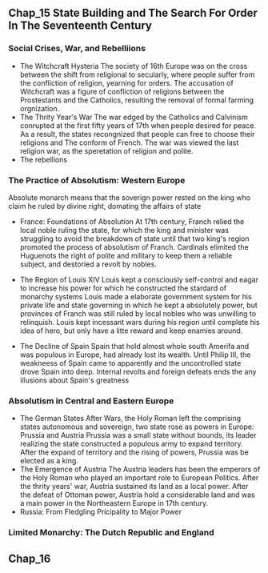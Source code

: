 ## Chap_15 State Building and The Search For Order In The Seventeenth Century
### Social Crises, War, and Rebelliions
* The Witchcraft Hysteria
The society of 16th Europe was on the cross between the shift from religional to secularly, where people suffer from the confliction of religion, yearning for orders.
The accusation of Witchcraft was a figure of confliction of religions between the Prostestants and the Catholics, resulting the removal of formal farming orgnization.
* The Thrity Year's War
The war edged by the Catholics and Calvinism conrupted at the first fifty years of 17th when people desired for peace.
As a result, the states recongnized that people can free to choose their religions and The conform of French.
The war was viewed the last religion war, as the speretation of religion and polite.
* The rebellions
### The Practice of Absolutism: Western Europe
Absolute monarch means that the soverign power rested on the king who claim he ruled by divine right, domating the affairs of state
* France: Foundations of Absolution
At 17th century, Franch relied the local noble ruling the state, for which the king and minister was struggling to avoid the breakdown of state until that two king's region promoted the process of absolutism of Franch.
Cardinals elimited the Huguenots the right of polite and military to keep them a reliable subject, and destoried a revolt by nobles.
* The Region of Louis XIV 
Louis kept a consciously self-control and eagar to increase his power for which he constructed the stardard of monarchy systems
Louis made a elaborate government system for his private life and state governing in which he kept a absolutely power, but provinces of Franch was still ruled by local nobles who was unwilling to relinquish.
Louis kept incessant wars during his region until complete his idea of hero, but only have a litte reward and keep enamies around.

* The Decline of Spain
Spain that hold almost whole south Amerifa and was populous in Europe, had already lost its wealth.
Until Philip III, the weakneess of Spain came to apparently and the uncontrolled state drove Spain into deep.
Internal revolts and foreign defeats ends the any illusions about Spain's greatness
### Absolutism in Central and Eastern Europe
* The German States
After Wars, the Holy Roman left the comprising states autonomous and sovereign, two state rose as powers in Europe: Prussia and Austria 
Prussia was a small state without bounds, its leader realizing the state constructed a populous army to expand territory.
After the expand of territory and the rising of powers, Prussia was be elected as a king.
* The Emergence of Austria
The Austria leaders has been the emperors of the Holy Roman who played an important role to European Politics.
After the thrity years' war, Austria sustained its land as a local power.
After the defeat of Ottoman power, Austria hold a considerable land and was a main power in the Northeastern Europe in 17th century.
* Russia: From Fledgling Pricipality to Major Power



### Limited Monarchy: The Dutch Republic and England

## Chap_16